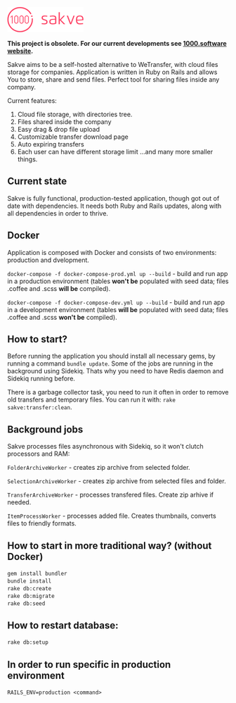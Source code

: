 ![Sakve Logo](https://raw.githubusercontent.com/1000ideas/sakve/master/app/assets/images/logo.png "Sakve Logo")

__This project is obsolete. For our current developments see [1000.software website](https://1000.software/).__

Sakve aims to be a self-hosted alternative to WeTransfer, with cloud files storage for companies. Application is written in Ruby on Rails and allows You to store, share and send files. Perfect tool for sharing files inside any company.

Current features:
1.   Cloud file storage, with directories tree.
2.   Files shared inside the company
3.   Easy drag & drop file upload
4.   Customizable transfer download page
5.   Auto expiring transfers
6.   Each user can have different storage limit
...and many more smaller things.

## Current state

Sakve is fully functional, production-tested application, though got out of date with dependencies. It needs both Ruby and Rails updates, along with all dependencies in order to thrive.

## Docker

Application is composed with Docker and consists of two environments: production and dvelopment.

`docker-compose -f docker-compose-prod.yml up --build` - build and run app in a production environment (tables __won't be__ populated with seed data; files .coffee and .scss __will be__ compiled).

`docker-compose -f docker-compose-dev.yml up --build` - build and run app in a development environment (tables __will be__ populated with seed data; files .coffee and .scss __won't be__ compiled).

## How to start?

Before running the application you should install all necessary gems, by running a command `bundle update`. Some of the jobs are running in the background using Sidekiq. Thats why you need to have Redis daemon and Sidekiq running before.

There is a garbage collector task, you need to run it often in order to remove old transfers and temporary files. You can run it with: `rake sakve:transfer:clean`.

## Background jobs

Sakve processes files asynchronous with Sidekiq, so it won't clutch processors and RAM:

`FolderArchiveWorker` - creates zip archive from selected folder.

`SelectionArchiveWorker` - creates zip archive from selected files and folder.

`TransferArchiveWorker` - processes transfered files. Create zip arhive if needed.

`ItemProcessWorker` - processes added file. Creates thumbnails, converts files to friendly formats.

## How to start in more traditional way? (without Docker)

```bash
gem install bundler
bundle install
rake db:create
rake db:migrate
rake db:seed
```

## How to restart database:

```bash
rake db:setup
```

## In order to  run specific <command> in production environment
```
RAILS_ENV=production <command>
```




